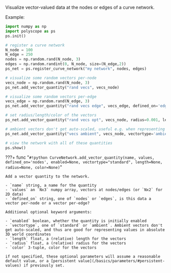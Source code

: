 Visualize vector-valued data at the nodes or edges of a curve network.

Example:
```python
import numpy as np
import polyscope as ps
ps.init()

# register a curve network 
N_node = 100
N_edge = 250
nodes = np.random.rand(N_node, 3)
edges = np.random.randint(0, N_node, size=(N_edge,2))
ps_net = ps.register_curve_network("my network", nodes, edges)

# visualize some random vectors per-node
vecs_node = np.random.rand(N_node, 3)
ps_net.add_vector_quantity("rand vecs", vecs_node)

# visualize some random vectors per-edge
vecs_edge = np.random.rand(N_edge, 3)
ps_net.add_vector_quantity("rand vecs edge", vecs_edge, defined_on='edges')

# set radius/length/color of the vectors
ps_net.add_vector_quantity("rand vecs opt", vecs_node, radius=0.001, length=0.005, color=(0.2, 0.5, 0.5))

# ambient vectors don't get auto-scaled, useful e.g. when representing offsets in 3D space
ps_net.add_vector_quantity("vecs ambient", vecs_node, vectortype='ambient')

# view the network with all of these quantities
ps.show() 
```

???+ func "`#!python CurveNetwork.add_vector_quantity(name, values, defined_on='nodes', enabled=None, vectortype="standard", length=None, radius=None, color=None)`"

    Add a vector quantity to the network.

    - `name` string, a name for the quantity
    - `values` an `Nx3` numpy array, vectors at nodes/edges (or `Nx2` for 2D data)
    - `defined_on` string, one of `nodes` or `edges`, is this data a vector per-node or a vector per-edge?
    
    Additional optional keyword arguments:

    - `enabled` boolean, whether the quantity is initially enabled
    - `vectortype`, one of `standard` or `ambient`. Ambient vectors don't get auto-scaled, and thus are good for representing values in absolute 3D world coordinates
    - `length` float, a (relative) length for the vectors
    - `radius` float, a (relative) radius for the vectors
    - `color` 3-tuple, color for the vectors
    
    if not specified, these optional parameters will assume a reasonable default value, or a [persistent value](/basics/parameters/#persistent-values) if previously set.
    
